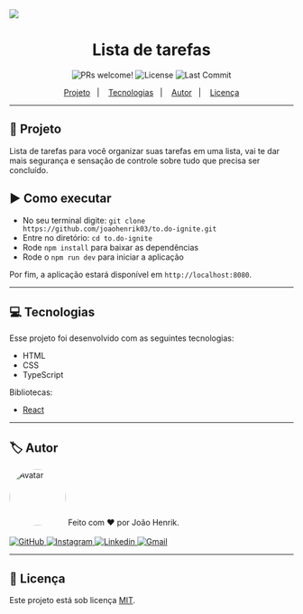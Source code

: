<img src="https://user-images.githubusercontent.com/84729916/175757807-e0cba47e-04c8-4484-ab17-a723b5cf2001.png">

<h1 align="center">
  Lista de tarefas
</h1>

<p align="center">
  <img src="https://img.shields.io/static/v1?label=PRs&message=welcome&color=49AA26&labelColor=000000" alt="PRs welcome!">
  <img src="https://img.shields.io/badge/license-MIT-blue" alt="License">
  <img src="https://img.shields.io/github/last-commit/joaohenrik03/to.do-ignite" alt="Last Commit">
</p>

<p align="center">
  <a href="#rocket-projeto">Projeto</a>&nbsp;&nbsp;&nbsp;|&nbsp;&nbsp;&nbsp;
  <a href="#computer-tecnologias">Tecnologias</a>&nbsp;&nbsp;&nbsp;|&nbsp;&nbsp;&nbsp;
  <a href="#label-autor">Autor</a>&nbsp;&nbsp;&nbsp;|&nbsp;&nbsp;&nbsp;
  <a href="#memo-licença">Licença</a>
</p>

<hr>

## :rocket: Projeto

Lista de tarefas para você organizar suas tarefas em uma lista, vai te dar mais segurança e sensação de controle sobre tudo que precisa ser concluído.

## :arrow_forward: Como executar

- No seu terminal digite: `git clone https://github.com/joaohenrik03/to.do-ignite.git`
- Entre no diretório: `cd to.do-ignite`
- Rode `npm install` para baixar as dependências
- Rode o `npm run dev` para iniciar a aplicação

Por fim, a aplicação estará disponível em `http://localhost:8080`.

<hr>

## :computer: Tecnologias

Esse projeto foi desenvolvido com as seguintes tecnologias:

- HTML
- CSS
- TypeScript

Bibliotecas:

- [React](https://pt-br.reactjs.org/)

<hr>

## :label: Autor

<img style="border-radius: 50%;" src="https://avatars.githubusercontent.com/u/84729916?v=4" width="100px;" alt="Avatar">
Feito com ❤️ por João Henrik.
<br/>
<br/>
<a href="https://github.com/joaohenrik03" target="_blank">
  <img src="https://img.shields.io/badge/github-%23121011.svg?style=for-the-badge&logo=github&logoColor=white" alt="GitHub">
</a>
<a href="https://www.instagram.com/_joaohenrik/" target="_blank">
  <img src="https://img.shields.io/badge/Instagram-%23E4405F.svg?style=for-the-badge&logo=Instagram&logoColor=white" alt="Instagram">
</a>
<a href="https://www.linkedin.com/in/jo%C3%A3o-henrik-signori-zilch-137a6222b/" target="_blank">
  <img src="https://img.shields.io/badge/linkedin-%230077B5.svg?style=for-the-badge&logo=linkedin&logoColor=white" alt="Linkedin">
</a>  
<a href="mailto:jh.signori@gmail.com" target="_blank">
  <img src="https://img.shields.io/badge/-Gmail-%23333?style=for-the-badge&logo=gmail&logoColor=white" alt="Gmail">
</a>

<hr>

## :memo: Licença

Este projeto está sob licença [MIT](./LICENSE).

